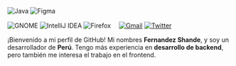 <p>
  <img alt="Java" src="https://img.shields.io/badge/java-%23ED8B00.svg?style=flat&logo=oracle&logoColor=white" >
  <img alt="Figma" src="https://img.shields.io/badge/figma-%23F24E1E.svg?style=flat&logo=figma&logoColor=white" >
</p>
<p>
  <img alt="GNOME" src="https://img.shields.io/badge/GNOME-4A86CF?style=flat&logo=GNOME&logoColor=white" >
  <img alt="IntelliJ IDEA" src="https://img.shields.io/badge/IntelliJIDEA-000000.svg?style=flat&logo=intellij-idea&logoColor=white">
  <img alt="Firefox" src="https://img.shields.io/badge/Firefox-FF7139?style=flat&logo=Firefox-Browser&logoColor=white">　
  <a href="mailto:fernandez.shande@gmail.com"><img alt="Gmail" src="https://img.shields.io/badge/Fernandez-D14836?style=flat&logo=gmail&logoColor=white"></a>
  <a href="https://twitter.com/SDFRPE"><img alt="Twitter" src="https://img.shields.io/badge/Fernandez-%231DA1F2.svg?style=flat&logo=Twitter&logoColor=white"></a>
</p>

¡Bienvenido a mi perfil de GitHub! Mi nombres **Fernandez Shande**, y soy un desarrollador de **Perú**. Tengo más experiencia en **desarrollo de backend**, pero también me interesa el trabajo en el frontend. 
<!--
![fernandez](https://user-images.githubusercontent.com/28309837/236696167-c77140ab-5900-4e49-b1ec-152c8092cd75.png)

I'm currently being employed at **Volkswagen Group Services Barcelona** as a **Java developer**.
**Frequential/frequential** is a ✨ _special_ ✨ repository because its `README.md` (this file) appears on your GitHub profile.

Here are some ideas to get you started:

- 🔭 I’m currently working on ...
- 🌱 I’m currently learning ...
- 👯 I’m looking to collaborate on ...
- 🤔 I’m looking for help with ...
- 💬 Ask me about ...
- 📫 How to reach me: ... 
- ⚡ Fun fact: ...
-->
